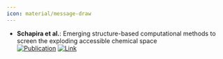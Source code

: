 ```yaml
---
icon: material/message-draw
---
```


- **Schapira et al.**: Emerging structure-based computational methods to screen the exploding accessible chemical space  
	[![Publication](https://img.shields.io/badge/Publication-Citations:4-blue?style=for-the-badge&logo=bookstack)](https://doi.org/10.1016/j.sbi.2024.102812) [![Link](https://img.shields.io/badge/Link-offline-red?style=for-the-badge&logo=xamarin&logoColor=red)](https://www.sciencedirect.com/science/article/pii/S0959440X24000393?via%3Dihub) 
